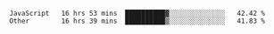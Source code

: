 
<!--
**xy406043/xy406043** is a ✨ _special_ ✨ repository because its `README.md` (this file) appears on your GitHub profile.

Here are some ideas to get you started:

- 🔭 I’m currently working on ...
- 🌱 I’m currently learning ...
- 👯 I’m looking to collaborate on ...
- 🤔 I’m looking for help with ...
- 💬 Ask me about ...
- 📫 How to reach me: ...
- 😄 Pronouns: ...
- ⚡ Fun fact: ...
-->

<!--START_SECTION:waka-->

```text
JavaScript   16 hrs 53 mins  ██████████▓░░░░░░░░░░░░░░   42.42 %
Other        16 hrs 39 mins  ██████████▒░░░░░░░░░░░░░░   41.83 %
```

<!--END_SECTION:waka-->
